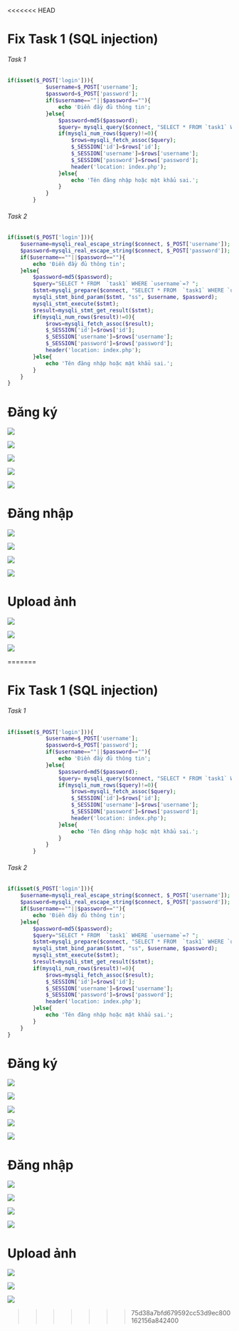 <<<<<<< HEAD
# Fix Task 1 (SQL injection)
###### Task 1
```php
if(isset($_POST['login'])){
            $username=$_POST['username'];
            $password=$_POST['password'];
            if($username==""||$password==""){
                echo 'Điền đầy đủ thông tin';
            }else{
                $password=md5($password);
                $query= mysqli_query($connect, "SELECT * FROM `task1` WHERE username='$username'AND password='$password'");
                if(mysqli_num_rows($query)!=0){
                    $rows=mysqli_fetch_assoc($query);
                    $_SESSION['id']=$rows['id'];
                    $_SESSION['username']=$rows['username'];
                    $_SESSION['password']=$rows['password'];
                    header('location: index.php');
                }else{
                    echo 'Tên đăng nhập hoặc mật khẩu sai.';
                }
            }
        }
```

###### Task 2
```php
if(isset($_POST['login'])){
    $username=mysqli_real_escape_string($connect, $_POST['username']);
    $password=mysqli_real_escape_string($connect, $_POST['password']);
    if($username==""||$password==""){
        echo 'Điền đầy đủ thông tin';
    }else{
        $password=md5($password);
        $query="SELECT * FROM  `task1` WHERE `username`=? ";
        $stmt=mysqli_prepare($connect, "SELECT * FROM  `task1` WHERE `username`=? AND `password`=?");
        mysqli_stmt_bind_param($stmt, "ss", $username, $password);
        mysqli_stmt_execute($stmt);
        $result=mysqli_stmt_get_result($stmt);
        if(mysqli_num_rows($result)!=0){
            $rows=mysqli_fetch_assoc($result);
            $_SESSION['id']=$rows['id'];
            $_SESSION['username']=$rows['username'];
            $_SESSION['password']=$rows['password'];
            header('location: index.php');
        }else{
            echo 'Tên đăng nhập hoặc mật khẩu sai.';
        }
    }
}
```

# Đăng ký
![](https://i.imgur.com/uCTcTRk.png)

![](https://i.imgur.com/6cYs5Pi.png)

![](https://i.imgur.com/ojAidfT.png)

![](https://i.imgur.com/rTibOcp.png)

![](https://i.imgur.com/WDdz8H0.png)

# Đăng nhập
![](https://i.imgur.com/5KSVRAi.png)

![](https://i.imgur.com/TtLqVb0.png)

![](https://i.imgur.com/5RO6K0t.png)

![](https://i.imgur.com/j8wbVGw.png)

# Upload ảnh
![](https://i.imgur.com/yi8wIPd.png)

![](https://i.imgur.com/QucSD3q.png)

![](https://i.imgur.com/P35vKri.jpg)





=======

# Fix Task 1 (SQL injection)
###### Task 1
```php
if(isset($_POST['login'])){
            $username=$_POST['username'];
            $password=$_POST['password'];
            if($username==""||$password==""){
                echo 'Điền đầy đủ thông tin';
            }else{
                $password=md5($password);
                $query= mysqli_query($connect, "SELECT * FROM `task1` WHERE username='$username'AND password='$password'");
                if(mysqli_num_rows($query)!=0){
                    $rows=mysqli_fetch_assoc($query);
                    $_SESSION['id']=$rows['id'];
                    $_SESSION['username']=$rows['username'];
                    $_SESSION['password']=$rows['password'];
                    header('location: index.php');
                }else{
                    echo 'Tên đăng nhập hoặc mật khẩu sai.';
                }
            }
        }
```

###### Task 2
```php
if(isset($_POST['login'])){
    $username=mysqli_real_escape_string($connect, $_POST['username']);
    $password=mysqli_real_escape_string($connect, $_POST['password']);
    if($username==""||$password==""){
        echo 'Điền đầy đủ thông tin';
    }else{
        $password=md5($password);
        $query="SELECT * FROM  `task1` WHERE `username`=? ";
        $stmt=mysqli_prepare($connect, "SELECT * FROM  `task1` WHERE `username`=? AND `password`=?");
        mysqli_stmt_bind_param($stmt, "ss", $username, $password);
        mysqli_stmt_execute($stmt);
        $result=mysqli_stmt_get_result($stmt);
        if(mysqli_num_rows($result)!=0){
            $rows=mysqli_fetch_assoc($result);
            $_SESSION['id']=$rows['id'];
            $_SESSION['username']=$rows['username'];
            $_SESSION['password']=$rows['password'];
            header('location: index.php');
        }else{
            echo 'Tên đăng nhập hoặc mật khẩu sai.';
        }
    }
}
```

# Đăng ký
![](https://i.imgur.com/uCTcTRk.png)

![](https://i.imgur.com/6cYs5Pi.png)

![](https://i.imgur.com/ojAidfT.png)

![](https://i.imgur.com/rTibOcp.png)

![](https://i.imgur.com/WDdz8H0.png)

# Đăng nhập
![](https://i.imgur.com/5KSVRAi.png)

![](https://i.imgur.com/TtLqVb0.png)

![](https://i.imgur.com/5RO6K0t.png)

![](https://i.imgur.com/j8wbVGw.png)

# Upload ảnh
![](https://i.imgur.com/yi8wIPd.png)

![](https://i.imgur.com/QucSD3q.png)

![](https://i.imgur.com/P35vKri.jpg)




>>>>>>> 75d38a7bfd679592cc53d9ec800162156a842400
